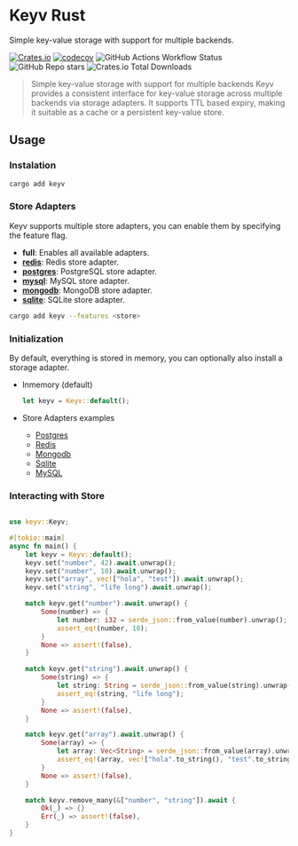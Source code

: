 # Keyv Rust

Simple key-value storage with support for multiple backends.

[![Crates.io](https://img.shields.io/crates/v/keyv)](https://crates.io/crates/keyv)
[![codecov](https://codecov.io/gh/chrisllontop/keyv-rust/graph/badge.svg?token=H6FQLQ2LGY)](https://codecov.io/gh/chrisllontop/keyv-rust)
![GitHub Actions Workflow Status](https://img.shields.io/github/actions/workflow/status/chrisllontop/keyv-rust/ci.yml)
![GitHub Repo stars](https://img.shields.io/github/stars/chrisllontop/keyv-rust)
![Crates.io Total Downloads](https://img.shields.io/crates/d/keyv)

> Simple key-value storage with support for multiple backends
> Keyv provides a consistent interface for key-value storage across multiple backends via storage adapters. It supports
> TTL based expiry, making it suitable as a cache or a persistent key-value store.

## Usage

### Instalation

```bash
cargo add keyv
```

### Store Adapters

Keyv supports multiple store adapters, you can enable them by specifying the feature flag.

- **full**: Enables all available adapters.
- **[redis](https://github.com/chrisllontop/keyv-rust/tree/main/src/store/adapter/redis)**: Redis store adapter.
- **[postgres](https://github.com/chrisllontop/keyv-rust/tree/main/src/store/adapter/postgres)**: PostgreSQL store
  adapter.
- **[mysql](https://github.com/chrisllontop/keyv-rust/tree/main/src/store/adapter/mysql)**: MySQL store adapter.
- **[mongodb](https://github.com/chrisllontop/keyv-rust/tree/main/src/store/adapter/mongodb)**: MongoDB store adapter.
- **[sqlite](https://github.com/chrisllontop/keyv-rust/tree/main/src/store/adapter/sqlite)**: SQLite store adapter.

```bash
cargo add keyv --features <store>
```

### Initialization

By default, everything is stored in memory, you can optionally also install a storage adapter.

- Inmemory (default)
  ```rust
  let keyv = Keyv::default();
  ```
- Store Adapters examples

    - [Postgres](https://github.com/chrisllontop/keyv-rust/tree/main/examples/postgres.rs)
    - [Redis](https://github.com/chrisllontop/keyv-rust/tree/main/examples/redis.rs)
    - [Mongodb](https://github.com/chrisllontop/keyv-rust/tree/main/examples/mongodb.rs)
    - [Sqlite](https://github.com/chrisllontop/keyv-rust/tree/main/examples/sqlite.rs)
    - [MySQL](https://github.com/chrisllontop/keyv-rust/tree/main/examples/mysql.rs)

### Interacting with Store

```rust

use keyv::Keyv;

#[tokio::main]
async fn main() {
    let keyv = Keyv::default();
    keyv.set("number", 42).await.unwrap();
    keyv.set("number", 10).await.unwrap();
    keyv.set("array", vec!["hola", "test"]).await.unwrap();
    keyv.set("string", "life long").await.unwrap();

    match keyv.get("number").await.unwrap() {
        Some(number) => {
            let number: i32 = serde_json::from_value(number).unwrap();
            assert_eq!(number, 10);
        }
        None => assert!(false),
    }

    match keyv.get("string").await.unwrap() {
        Some(string) => {
            let string: String = serde_json::from_value(string).unwrap();
            assert_eq!(string, "life long");
        }
        None => assert!(false),
    }

    match keyv.get("array").await.unwrap() {
        Some(array) => {
            let array: Vec<String> = serde_json::from_value(array).unwrap();
            assert_eq!(array, vec!["hola".to_string(), "test".to_string()])
        }
        None => assert!(false),
    }

    match keyv.remove_many(&["number", "string"]).await {
        Ok(_) => {}
        Err(_) => assert!(false),
    }
}
```
